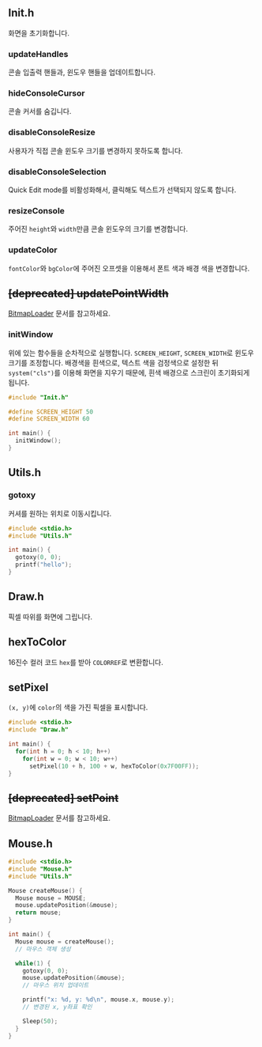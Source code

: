 ## Init.h
화면을 초기화합니다.

### updateHandles
콘솔 입출력 핸들과, 윈도우 핸들을 업데이트합니다.

### hideConsoleCursor
콘솔 커서를 숨깁니다.

### disableConsoleResize
사용자가 직접 콘솔 윈도우 크기를 변경하지 못하도록 합니다.

### disableConsoleSelection
Quick Edit mode를 비활성화해서, 클릭해도 텍스트가 선택되지 않도록 합니다.

### resizeConsole
주어진 `height`와 `width`만큼 콘솔 윈도우의 크기를 변경합니다.

### updateColor
`fontColor`와 `bgColor`에 주어진 오프셋을 이용해서 폰트 색과 배경 색을 변경합니다.

## ~~[deprecated] updatePointWidth~~
[BitmapLoader](./BitmapLoader) 문서를 참고하세요.

### initWindow
위에 있는 함수들을 순차적으로 실행합니다. `SCREEN_HEIGHT`, `SCREEN_WIDTH`로 윈도우 크기를 조정합니다.
배경색을 흰색으로, 텍스트 색을 검정색으로 설정한 뒤 `system("cls")`를 이용해 화면을 지우기 때문에, 흰색 배경으로 스크린이 초기화되게 됩니다.

```c
#include "Init.h"

#define SCREEN_HEIGHT 50
#define SCREEN_WIDTH 60

int main() {
  initWindow();
}
```

## Utils.h

### gotoxy
커셔를 원하는 위치로 이동시킵니다.

```c
#include <stdio.h>
#include "Utils.h"

int main() {
  gotoxy(0, 0);
  printf("hello");
}
```

## Draw.h
픽셀 따위를 화면에 그립니다.

## hexToColor
16진수 컬러 코드 `hex`를 받아 `COLORREF`로 변환합니다.

## setPixel
`(x, y)`에 `color`의 색을 가진 픽셀을 표시합니다.

```c
#include <stdio.h>
#include "Draw.h"

int main() {
  for(int h = 0; h < 10; h++)
    for(int w = 0; w < 10; w++)
      setPixel(10 + h, 100 + w, hexToColor(0x7F00FF));
}
```

## ~~[deprecated] setPoint~~
[BitmapLoader](./BitmapLoader) 문서를 참고하세요.

## Mouse.h

```c
#include <stdio.h>
#include "Mouse.h"
#include "Utils.h"

Mouse createMouse() {
  Mouse mouse = MOUSE;
  mouse.updatePosition(&mouse);
  return mouse;
}

int main() {
  Mouse mouse = createMouse();
  // 마우스 객체 생성

  while(1) {
    gotoxy(0, 0);
    mouse.updatePosition(&mouse);
    // 마우스 위치 업데이트

    printf("x: %d, y: %d\n", mouse.x, mouse.y);
    // 변경된 x, y좌표 확인

    Sleep(50);
  }
}
```

